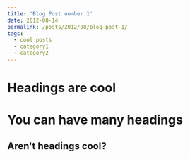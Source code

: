 ```yaml
---
title: 'Blog Post number 1'
date: 2012-08-14
permalink: /posts/2012/08/blog-post-1/
tags:
  - cool posts
  - category1
  - category2
---
```




Headings are cool
======

You can have many headings
======

Aren't headings cool?
------